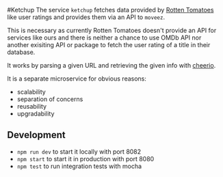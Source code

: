 #Ketchup
The service `ketchup` fetches data provided by [Rotten Tomatoes](rottentomatoes.com) like user ratings and provides them 
via an API to `moveez`.

This is necessary as currently Rotten Tomatoes doesn't provide an API for services like ours and there is neither a chance to use 
OMDb API nor another exisiting API or package to fetch the user rating of a title in their database.

It works by parsing a given URL and retrieving the given info with [cheerio](https://www.npmjs.com/package/cheerio).

It is a separate microservice for obvious reasons:
- scalability
- separation of concerns
- reusability
- upgradability

## Development
- `npm run dev` to start it locally with port 8082
- `npm start` to start it in production with port 8080
- `npm test` to run integration tests with mocha